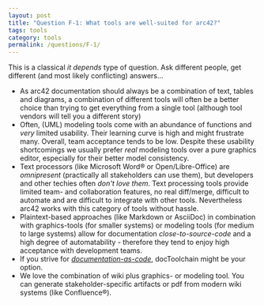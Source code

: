 ```yaml
---
layout: post
title: "Question F-1: What tools are well-suited for arc42?"
tags: tools
category: tools
permalink: /questions/F-1/
---
```



This is a classical _it depends_ type of question. 
Ask different people, get different (and most likely conflicting) answers...

* As arc42 documentation should always be a combination of text, tables and diagrams, a combination of different tools will often be a better choice than trying to get everything from a single tool (although tool vendors will tell you a different story)
* Often, (UML) modeling tools come with an abundance of functions and _very_ limited usability. Their learning curve is high and might frustrate many. Overall, team acceptance tends to be low. Despite these usability shortcomings we usually prefer _real_ modeling tools over a pure graphics editor, especially for their better model consistency.
* Text processors (like Microsoft Word&reg; or Open/Libre-Office) are _omnipresent_ (practically all stakeholders can use them), but developers and other techies often _don't love them_. Text processing tools provide limited team- and collaboration features, no real diff/merge, difficult to automate and are difficult to integrate with other tools. Nevertheless arc42 works with this category of tools without hassle.
* Plaintext-based approaches (like Markdown or AsciiDoc) in combination with graphics-tools (for smaller systems) or modeling tools (for medium to large systems) allow for documentation _close-to-source-code_ and a high degree of automatability - therefore they tend to enjoy high acceptance with development teams.
* If you strive for [_documentation-as-code_](https://doctoolchain.org/docToolchain/v2.0.x/), docToolchain might be your option.
* We love the combination of wiki plus graphics- or modeling tool. You can generate stakeholder-specific artifacts or pdf from modern wiki systems (like Confluence&reg;).
